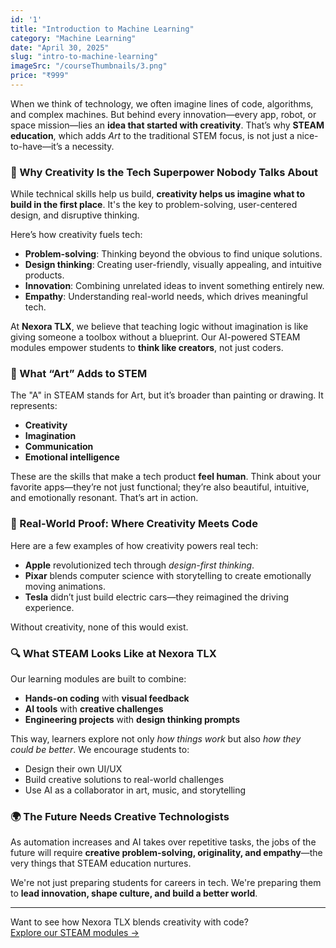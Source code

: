```yaml
---
id: '1'
title: "Introduction to Machine Learning"
category: "Machine Learning"
date: "April 30, 2025"
slug: "intro-to-machine-learning"
imageSrc: "/courseThumbnails/3.png"
price: "₹999"
---
```


When we think of technology, we often imagine lines of code, algorithms, and complex machines. But behind every innovation—every app, robot, or space mission—lies an **idea that started with creativity**. That’s why **STEAM education**, which adds *Art* to the traditional STEM focus, is not just a nice-to-have—it’s a necessity.

### 🧠 Why Creativity Is the Tech Superpower Nobody Talks About

While technical skills help us build, **creativity helps us imagine what to build in the first place**. It's the key to problem-solving, user-centered design, and disruptive thinking.

Here’s how creativity fuels tech:
- **Problem-solving**: Thinking beyond the obvious to find unique solutions.
- **Design thinking**: Creating user-friendly, visually appealing, and intuitive products.
- **Innovation**: Combining unrelated ideas to invent something entirely new.
- **Empathy**: Understanding real-world needs, which drives meaningful tech.

At **Nexora TLX**, we believe that teaching logic without imagination is like giving someone a toolbox without a blueprint. Our AI-powered STEAM modules empower students to **think like creators**, not just coders.

### 🎨 What “Art” Adds to STEM

The "A" in STEAM stands for Art, but it’s broader than painting or drawing. It represents:
- **Creativity**
- **Imagination**
- **Communication**
- **Emotional intelligence**

These are the skills that make a tech product **feel human**. Think about your favorite apps—they’re not just functional; they’re also beautiful, intuitive, and emotionally resonant. That’s art in action.

### 🧬 Real-World Proof: Where Creativity Meets Code

Here are a few examples of how creativity powers real tech:
- **Apple** revolutionized tech through *design-first thinking*.
- **Pixar** blends computer science with storytelling to create emotionally moving animations.
- **Tesla** didn’t just build electric cars—they reimagined the driving experience.

Without creativity, none of this would exist.

### 🔍 What STEAM Looks Like at Nexora TLX

Our learning modules are built to combine:
- **Hands-on coding** with **visual feedback**
- **AI tools** with **creative challenges**
- **Engineering projects** with **design thinking prompts**

This way, learners explore not only *how things work* but also *how they could be better*. We encourage students to:
- Design their own UI/UX
- Build creative solutions to real-world challenges
- Use AI as a collaborator in art, music, and storytelling

### 🌍 The Future Needs Creative Technologists

As automation increases and AI takes over repetitive tasks, the jobs of the future will require **creative problem-solving, originality, and empathy**—the very things that STEAM education nurtures.

We're not just preparing students for careers in tech. We're preparing them to **lead innovation, shape culture, and build a better world**.

---

Want to see how Nexora TLX blends creativity with code?  
[Explore our STEAM modules →](#)
